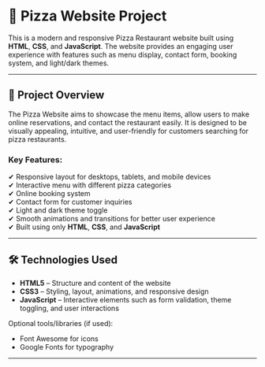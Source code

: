 # 🍕 Pizza Website Project

This is a modern and responsive Pizza Restaurant website built using **HTML**, **CSS**, and **JavaScript**. The website provides an engaging user experience with features such as menu display, contact form, booking system, and light/dark themes.

---

## 📌 Project Overview

The Pizza Website aims to showcase the menu items, allow users to make online reservations, and contact the restaurant easily. It is designed to be visually appealing, intuitive, and user-friendly for customers searching for pizza restaurants.

### Key Features:
✔ Responsive layout for desktops, tablets, and mobile devices  
✔ Interactive menu with different pizza categories  
✔ Online booking system  
✔ Contact form for customer inquiries  
✔ Light and dark theme toggle  
✔ Smooth animations and transitions for better user experience  
✔ Built using only **HTML**, **CSS**, and **JavaScript**

---

## 🛠 Technologies Used

- **HTML5** – Structure and content of the website  
- **CSS3** – Styling, layout, animations, and responsive design  
- **JavaScript** – Interactive elements such as form validation, theme toggling, and user interactions

Optional tools/libraries (if used):
- Font Awesome for icons  
- Google Fonts for typography

---



